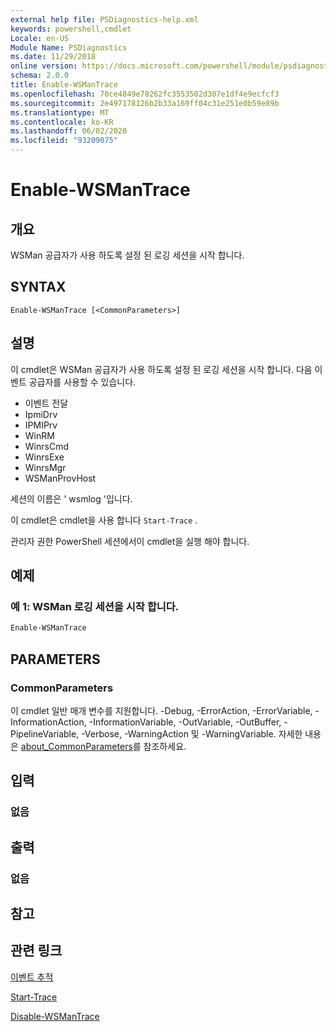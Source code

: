 ```yaml
---
external help file: PSDiagnostics-help.xml
keywords: powershell,cmdlet
Locale: en-US
Module Name: PSDiagnostics
ms.date: 11/29/2018
online version: https://docs.microsoft.com/powershell/module/psdiagnostics/enable-wsmantrace?view=powershell-6&WT.mc_id=ps-gethelp
schema: 2.0.0
title: Enable-WSManTrace
ms.openlocfilehash: 70ce4849e78262fc3553502d307e1df4e9ecfcf3
ms.sourcegitcommit: 2e497178126b2b33a169ff04c31e251e0b59e89b
ms.translationtype: MT
ms.contentlocale: ko-KR
ms.lasthandoff: 06/02/2020
ms.locfileid: "93209075"
---
```

# Enable-WSManTrace

## 개요
WSMan 공급자가 사용 하도록 설정 된 로깅 세션을 시작 합니다.

## SYNTAX

```
Enable-WSManTrace [<CommonParameters>]
```

## 설명
이 cmdlet은 WSMan 공급자가 사용 하도록 설정 된 로깅 세션을 시작 합니다. 다음 이벤트 공급자를 사용할 수 있습니다.

- 이벤트 전달
- IpmiDrv
- IPMIPrv
- WinRM
- WinrsCmd
- WinrsExe
- WinrsMgr
- WSManProvHost

세션의 이름은 ' wsmlog '입니다.

이 cmdlet은 cmdlet을 사용 합니다 `Start-Trace` .

관리자 권한 PowerShell 세션에서이 cmdlet을 실행 해야 합니다.

## 예제

### 예 1: WSMan 로깅 세션을 시작 합니다.

```powershell
Enable-WSManTrace
```

## PARAMETERS

### CommonParameters

이 cmdlet 일반 매개 변수를 지원합니다. -Debug, -ErrorAction, -ErrorVariable, -InformationAction, -InformationVariable, -OutVariable, -OutBuffer, -PipelineVariable, -Verbose, -WarningAction 및 -WarningVariable. 자세한 내용은 [about_CommonParameters](https://go.microsoft.com/fwlink/?LinkID=113216)를 참조하세요.

## 입력

### 없음

## 출력

### 없음

## 참고

## 관련 링크

[이벤트 추적](/windows/desktop/ETW/event-tracing-portal)

[Start-Trace](start-trace.md)

[Disable-WSManTrace](Disable-WSManTrace.md)
